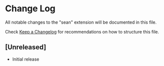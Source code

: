 # Change Log
All notable changes to the "sean" extension will be documented in this file.

Check [Keep a Changelog](http://keepachangelog.com/) for recommendations on how to structure this file.

## [Unreleased]
- Initial release
